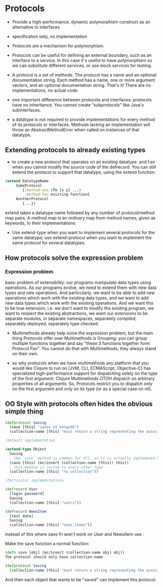 
# Protocols 
- Provide a high-performance, dynamic polymorphism construct as an alternative to interfaces
- specification only, no implementation

- Protocols are a mechanism for polymorphism.
- Protocols can be useful for defining an external boundary, such as an interface to a service. In this case it's useful to have polymorphism so we can substitute different services, or use mock services for testing.

- A protocol is a set of methods. The protocol has a name and an optional documentation string. Each
method has a name, one or more argument vectors, and an optional documentation string. That's it!
There are no implementations, no actual code.

- one important difference between protocols and interfaces: protocols have no inheritance.
You cannot create “subprotocols” like Java's subinterfaces.

- a datatype is not required to provide implementations for every method of its
protocols or interfaces. Methods lacking an implementation will throw an AbstractMethodError when
called on instances of that datatype.

## Extending protocols to already existing types
- to create a new protocol that operates on an existing datatype. and f.ex when you cannot modify the source code
of the defrecord. You can still extend the protocol to support that datatype, using the extend function:
```Clojure 
(extend DatatypeName
     SomeProtocol
        {:method-one (fn [x y] ...)
         :method-two existing-function}
     AnotherProtocol
        {...})
```
extend takes a datatype name followed by any number of protocol/method map pairs. A method
map is an ordinary map from method names, given as keywords, to their implementations. 

- Use extend-type when you want to implement several protocols for the same datatype;
use extend-protocol when you want to implement the same protocol for several datatypes.

## How protocols solve the expression problem

### Expression problem
basic problem of extensibility: our programs manipulate data types using operations.
As our programs evolve, we need to extend them with new data types and new operations.
And particularly, we want to be able to add new operations which work with the existing data types, 
and we want to add new data types which work with the existing operations.
And we want this to be true extension, i.e. we don't want to modify the existing program, 
we want to respect the existing abstractions, we want our extensions to be separate modules, 
in separate namespaces, separately compiled, separately deployed, separately type checked. 

- Multimethods already help solve the expression problem, but the main thing Protocols offer 
over Multimethods is Grouping: you can group multiple functions together and say 
"these 3 functions together form Protocol Foo". You cannot do that with Multimethods, 
they always stand on their own. 

- so why protocols when we have multimethods
any platform that you would like Clojure to run on (JVM, CLI, ECMAScript, Objective-C) has specialized high-performance support for dispatching solely on the type of the first argument. Clojure Multimethods OTOH dispatch on arbitrary properties of all arguments.
So, Protocols restrict you to dispatch only on the first argument and only on its type (or as a special case on nil).


## OO Style with protocols often hides the obvious simple thing 
```Clojure
(defprotocol Saving
  (save [this] "saves to mongodb")
  (collection-name [this] "must return a string representing the associated MongoDB collection"))

;Default implementation

(extend-type Object
  Saving
  ; the `save` method is common for all, so it is actually implemened here
  (save [this] (mc/insert (collection-name [this]) this))
  ; this method is custom to every other type
  (collection-name [this] "no_collection"))

;Particular implementations

(defrecord User
  [login password]
  Saving
  (collection-name [this] "users"))

(defrecord NewsItem
  [text date]
  Saving
  (collection-name [this] "news_items"))
```
  
instead of this where save fn won't work on User and NewsItem use : 

Make the save function a normal function:

```Clojure 
(defn save [obj] (mc/insert (collection-name obj) obj))
The protocol should only have collection-name

(defprotocol Saving
  (collection-name [this] "must return a string representing the associated MongoDB collection"))
````
And then each object that wants to be "saved" can implement this protocol.



